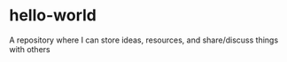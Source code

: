 # hello-world
A repository where I can store ideas, resources, and share/discuss things with others
